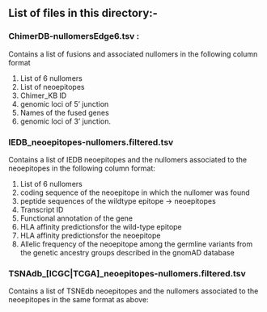 ## List of files in this directory:-

### ChimerDB-nullomersEdge6.tsv : 
Contains a list of fusions and associated nullomers in the following column format

1. List of 6 nullomers 
2. List of neoepitopes
3. Chimer_KB ID
4. genomic loci of 5’ junction
5. Names of the fused genes
6. genomic loci of 3’ junction.

### IEDB_neoepitopes-nullomers.filtered.tsv
Contains a list of IEDB neoepitopes and the nullomers associated to the neoepitopes in the following column format:

1. List of 6 nullomers
2. coding sequence of the neoepitope in which the nullomer was found
3. peptide sequences of the wildtype epitope -> neoepitopes
4. Transcript ID
5.  Functional annotation of the gene
6.  HLA affinity predictionsfor the wild-type epitope
7.  HLA affinity predictionsfor the neoepitope
8.  Allelic frequency of the neoepitope among the germline variants from the genetic ancestry groups described in the gnomAD database

### TSNAdb_[ICGC|TCGA]_neoepitopes-nullomers.filtered.tsv
Contains a list of TSNEdb neoepitopes and the nullomers associated to the neoepitopes in the same format as above:
